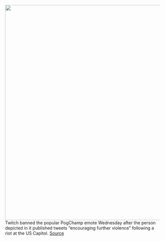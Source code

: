 <img src='https://cdn.vox-cdn.com/thumbor/1BnmgPuuDZoU-6uMPHDM0ex95WI=/0x0:2040x1360/1200x800/filters:focal(857x517:1183x843)/cdn.vox-cdn.com/uploads/chorus_image/image/68630905/acastro_200901_1777_twitch_0003.0.0.jpg' width='700px' /><br/>
Twitch banned the popular PogChamp emote Wednesday after the person depicted in it published tweets “encouraging further violence” following a riot at the US Capitol.
<a href='https://www.theverge.com/2021/1/6/22218088/twitch-bans-pogchamp-poggers-capitol-trump-violence-gootecks'> Source <a/>